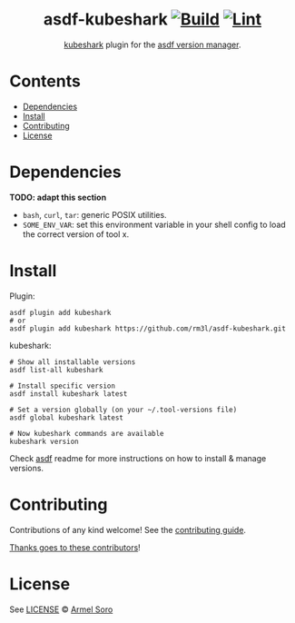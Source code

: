 <div align="center">

# asdf-kubeshark [![Build](https://github.com/rm3l/asdf-kubeshark/actions/workflows/build.yml/badge.svg)](https://github.com/rm3l/asdf-kubeshark/actions/workflows/build.yml) [![Lint](https://github.com/rm3l/asdf-kubeshark/actions/workflows/lint.yml/badge.svg)](https://github.com/rm3l/asdf-kubeshark/actions/workflows/lint.yml)

[kubeshark](https://docs.kubeshark.co/en/introduction) plugin for the [asdf version manager](https://asdf-vm.com).

</div>

# Contents

- [Dependencies](#dependencies)
- [Install](#install)
- [Contributing](#contributing)
- [License](#license)

# Dependencies

**TODO: adapt this section**

- `bash`, `curl`, `tar`: generic POSIX utilities.
- `SOME_ENV_VAR`: set this environment variable in your shell config to load the correct version of tool x.

# Install

Plugin:

```shell
asdf plugin add kubeshark
# or
asdf plugin add kubeshark https://github.com/rm3l/asdf-kubeshark.git
```

kubeshark:

```shell
# Show all installable versions
asdf list-all kubeshark

# Install specific version
asdf install kubeshark latest

# Set a version globally (on your ~/.tool-versions file)
asdf global kubeshark latest

# Now kubeshark commands are available
kubeshark version
```

Check [asdf](https://github.com/asdf-vm/asdf) readme for more instructions on how to
install & manage versions.

# Contributing

Contributions of any kind welcome! See the [contributing guide](contributing.md).

[Thanks goes to these contributors](https://github.com/rm3l/asdf-kubeshark/graphs/contributors)!

# License

See [LICENSE](LICENSE) © [Armel Soro](https://github.com/rm3l/)
